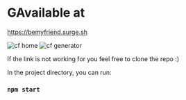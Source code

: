 # GAvailable at
https://bemyfriend.surge.sh

![cf home](https://user-images.githubusercontent.com/66366665/217453335-ab3735c2-e016-46ce-82e0-b67d01a5a33b.png)
![cf generator](https://user-images.githubusercontent.com/66366665/217453346-d709a642-cd62-47ab-a114-1b36015b9626.png)

If the link is not working for you feel free to clone the repo :)

In the project directory, you can run:
### `npm start`
